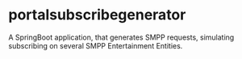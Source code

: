 # portalsubscribegenerator
A SpringBoot application, that generates SMPP requests, simulating subscribing on several SMPP Entertainment Entities.
